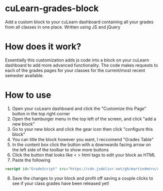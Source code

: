 # cuLearn-grades-block
Add a custom block to your cuLearn dashboard containing all your grades from all classes in one place. Written using JS and jQuery

# How does it work?
Essentially this customization adds js code into a block on your cuLearn dashboard to add more advanced functionality.
The code makes requests to each of the grades pages for your classes for the current/most recent semester available.

# How to use
1) Open your cuLearn dashboard and click the "Customize this Page" button in the top right corner
2) Open the hamburger menu in the top left of the screen, and click "add a new block"
3) Go to your new block and click the gear icon then click "configure this block"
4) You can title the block however you want, I reccomend "Grades Table"
5) In the content box click the button with a downwards facing arrow on the left side of the toolbar to show more buttons
6) Click the button that looks like < > html tags to edit your block as HTML
7) Paste the following   
```html
<script id="GradeScript" src="https://cdn.jsdelivr.net/gh/martindmtrv/cuLearn-grades-block/block.min.js">
```
8) Save the changes to your block and profit off saving a couple clicks to see if your class grades have been released yet!

